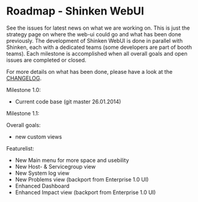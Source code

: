 Roadmap - Shinken WebUI
=======================

See the issues for latest news on what we are working on. This is just the strategy page on where the web-ui could go and what has been done previously. 
The development of Shinken WebUI is done in parallel with Shinken, each with a dedicated teams (some developers are part of booth teams). Each milestone is accomplished when all overall goals and open issues are completed or closed.

For more details on what has been done, please have a look at the [CHANGELOG](/changelog).

Milestone 1.0:
- Current code base (git master 26.01.2014)

Milestone 1.1:

Overall goals: 
- new custom views

Featurelist:
- New Main menu for more space and usebility 
- New Host- & Servicegroup view
- New System log view
- New Problems view (backport from Enterprise 1.0 UI)
- Enhanced Dashboard
- Enhanced Impact view (backport from Enterprise 1.0 UI)